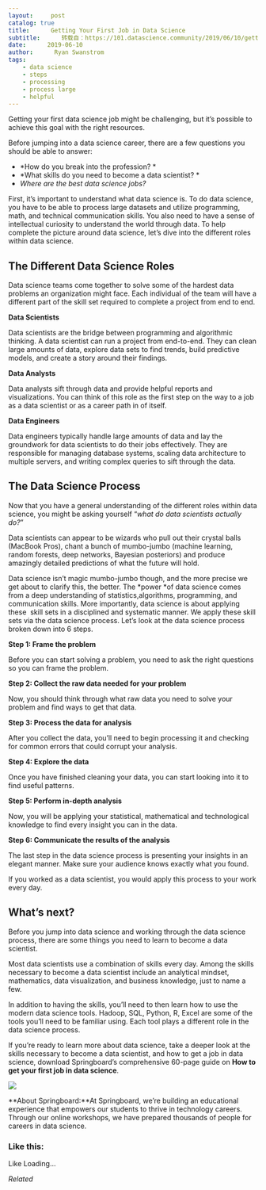 ```yaml
---
layout:     post
catalog: true
title:      Getting Your First Job in Data Science
subtitle:      转载自：https://101.datascience.community/2019/06/10/getting-your-first-job-in-data-science/
date:      2019-06-10
author:      Ryan Swanstrom
tags:
    - data science
    - steps
    - processing
    - process large
    - helpful
---
```


Getting your first data science job might be challenging, but it’s possible to achieve this goal with the right resources.

Before jumping into a data science career, there are a few questions you should be able to answer:
- *How do you break into the profession? *
- *What skills do you need to become a data scientist? *
- *Where are the best data science jobs?* 

First, it’s important to understand what data science is. To do data science, you have to be able to process large datasets and utilize programming, math, and technical communication skills. You also need to have a sense of intellectual curiosity to understand the world through data. To help complete the picture around data science, let’s dive into the different roles within data science.

## The Different Data Science Roles

Data science teams come together to solve some of the hardest data problems an organization might face. Each individual of the team will have a different part of the skill set required to complete a project from end to end. 

**Data Scientists**

Data scientists are the bridge between programming and algorithmic thinking. A data scientist can run a project from end-to-end. They can clean large amounts of data, explore data sets to find trends, build predictive models, and create a story around their findings.

**Data Analysts**

Data analysts sift through data and provide helpful reports and visualizations. You can think of this role as the first step on the way to a job as a data scientist or as a career path in of itself.

**Data Engineers**

Data engineers typically handle large amounts of data and lay the groundwork for data scientists to do their jobs effectively. They are responsible for managing database systems, scaling data architecture to multiple servers, and writing complex queries to sift through the data. 

## The Data Science Process

Now that you have a general understanding of the different roles within data science, you might be asking yourself “*what do data scientists actually do?*”

Data scientists can appear to be wizards who pull out their crystal balls (MacBook Pros), chant a bunch of mumbo-jumbo (machine learning, random forests, deep networks, Bayesian posteriors) and produce amazingly detailed predictions of what the future will hold. 

Data science isn’t magic mumbo-jumbo though, and the more precise we get about to clarify this, the better. The *power *of data science comes from a deep understanding of statistics,algorithms, programming, and communication skills. More importantly, data science is about applying these  skill sets in a disciplined and systematic manner. We apply these skill sets via the data science process. Let’s look at the data science process broken down into 6 steps. 

**Step 1: Frame the problem**

Before you can start solving a problem, you need to ask the right questions so you can frame the problem. 

**Step 2: Collect the raw data needed for your problem**

Now, you should think through what raw data you need to solve your problem and find ways to get that data.

**Step 3: Process the data for analysis**

After you collect the data, you’ll need to begin processing it and checking for common errors that could corrupt your analysis. 

**Step 4: Explore the data**

Once you have finished cleaning your data, you can start looking into it to find useful patterns.

**Step 5: Perform in-depth analysis**

Now, you will be applying your statistical, mathematical and technological knowledge to find every insight you can in the data. 

**Step 6: Communicate the results of the analysis**

The last step in the data science process is presenting your insights in an elegant manner. Make sure your audience knows exactly what you found.

If you worked as a data scientist, you would apply this process to your work every day.

## What’s next?

Before you jump into data science and working through the data science process, there are some things you need to learn to become a data scientist. 

Most data scientists use a combination of skills every day. Among the skills necessary to become a data scientist include an analytical mindset, mathematics, data visualization, and business knowledge, just to name a few. 

In addition to having the skills, you’ll need to then learn how to use the modern data science tools. Hadoop, SQL, Python, R, Excel are some of the tools you’ll need to be familiar using. Each tool plays a different role in the data science process. 

If you’re ready to learn more about data science, take a deeper look at the skills necessary to become a data scientist, and how to get a job in data science, download Springboard’s comprehensive 60-page guide on **How to get your first job in data science**. 


![](https://datascience101.files.wordpress.com/2019/06/guide-promo1.png?w=474)


**About Springboard:**At Springboard, we’re building an educational experience that empowers our students to thrive in technology careers. Through our online workshops, we have prepared thousands of people for careers in data science. 

### Like this:

Like Loading...


*Related*

